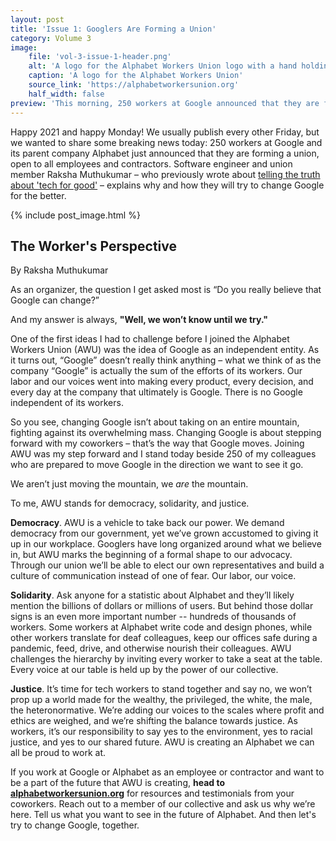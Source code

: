 ```yaml
---
layout: post
title: 'Issue 1: Googlers Are Forming a Union'
category: Volume 3
image:
    file: 'vol-3-issue-1-header.png'
    alt: 'A logo for the Alphabet Workers Union logo with a hand holding a magnifying glass in red, black, and white'
    caption: 'A logo for the Alphabet Workers Union'
    source_link: 'https://alphabetworkersunion.org'
    half_width: false
preview: 'This morning, 250 workers at Google announced that they are forming a union.'
---
```


Happy 2021 and happy Monday! We usually publish every other Friday, but we wanted to share some breaking news today: 250 workers at Google and its parent company Alphabet just announced that they are forming a union, open to all employees and contractors. Software engineer and union member Raksha Muthukumar – who previously wrote about [telling the truth about 'tech for good'](https://news.techworkerscoalition.org/2020/11/13/issue-14/) – explains why and how they will try to change Google for the better.

<!--excerpt-->

{% include post_image.html %}

## The Worker's Perspective

By Raksha Muthukumar

As an organizer, the question I get asked most is “Do you really believe that Google can change?”

And my answer is always, **"Well, we won’t know until we try."**

One of the first ideas I had to challenge before I joined the Alphabet Workers Union (AWU) was the idea of Google as an independent entity. As it turns out, “Google” doesn’t really think anything – what we think of as the company “Google” is actually the sum of the efforts of its workers. Our labor and our voices went into making every product, every decision, and every day at the company that ultimately is Google. There is no Google independent of its workers.

So you see, changing Google isn’t about taking on an entire mountain, fighting against its overwhelming mass. Changing Google is about stepping forward with my coworkers – that’s the way that Google moves. Joining AWU was my step forward and I stand today beside 250 of my colleagues who are prepared to move Google in the direction we want to see it go. 

We aren’t just moving the mountain, we *are* the mountain. 

To me, AWU stands for democracy, solidarity, and justice.

**Democracy**. AWU is a vehicle to take back our power. We demand democracy from our government, yet we’ve grown accustomed to giving it up in our workplace. Googlers have long organized around what we believe in, but AWU marks the beginning of a formal shape to our advocacy. Through our union we’ll be able to elect our own representatives and build a culture of communication instead of one of fear. Our labor, our voice.

**Solidarity**. Ask anyone for a statistic about Alphabet and they’ll likely mention the billions of dollars or millions of users. But behind those dollar signs is an even more important number -- hundreds of thousands of workers. Some workers at Alphabet write code and design phones, while other workers translate for deaf colleagues, keep our offices safe during a pandemic, feed, drive, and otherwise nourish their colleagues. AWU challenges the hierarchy by inviting every worker to take a seat at the table. Every voice at our table is held up by the power of our collective.

**Justice**. It’s time for tech workers to stand together and say no, we won’t prop up a world made for the wealthy, the privileged, the white, the male, the heteronormative. We’re adding our voices to the scales where profit and ethics are weighed, and we’re shifting the balance towards justice. As workers, it’s our responsibility to say yes to the environment, yes to racial justice, and yes to our shared future. AWU is creating an Alphabet we can all be proud to work at.

If you work at Google or Alphabet as an employee or contractor and want to be a part of the future that AWU is creating, **head to [alphabetworkersunion.org](https://www.alphabetworkersunion.org)** for resources and testimonials from your coworkers. Reach out to a member of our collective and ask us why we’re here. Tell us what you want to see in the future of Alphabet. And then let's try to change Google, together.
